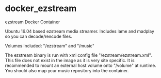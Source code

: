 # docker_ezstream
ezstream Docker Container

Ubuntu 16.04 based ezstream media streamer. Includes lame and madplay so you can decode/rencode files.

Volumes included: "/ezstream" and "/music"

The ezstream binary is run with xml config file "/ezstream/ezstream.xml". This file does not exist in the image as it is very site specific. It is recommended to mount an external host volume onto "/volume" at runtime. You should also map your music repository into the container.
